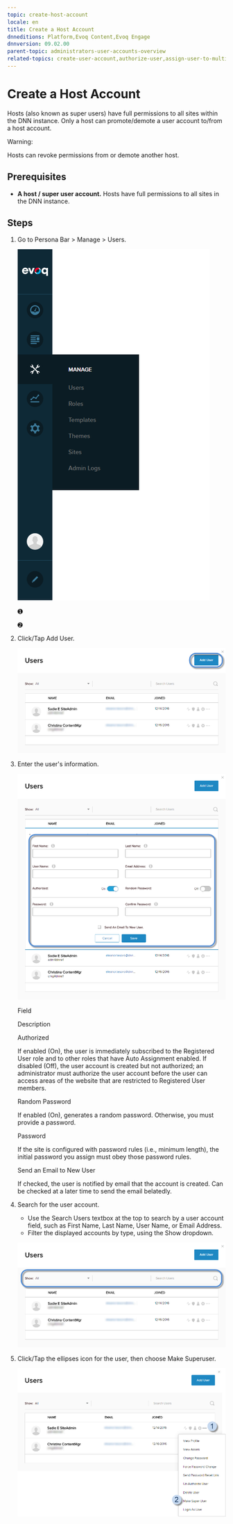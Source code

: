 ```yaml
---
topic: create-host-account
locale: en
title: Create a Host Account
dnneditions: Platform,Evoq Content,Evoq Engage
dnnversion: 09.02.00
parent-topic: administrators-user-accounts-overview
related-topics: create-user-account,authorize-user,assign-user-to-multiple-roles,remove-user-from-multiple-roles,edit-user,manage-user-password,delete-user,delete-all-unauthorized-users,restore-deleted-user-account,purge-user-account,restore-multiple-deleted-users,purge-multiple-deleted-users,authorize-host,promote-user-to-host,demote-from-host,manage-host-password,delete-host,delete-all-unauthorized-hosts,restore-deleted-host-account,purge-host-account
---
```


# Create a Host Account

Hosts (also known as super users) have full permissions to all sites within the DNN instance. Only a host can promote/demote a user account to/from a host account.

Warning:

Hosts can revoke permissions from or demote another host.

## Prerequisites

*   **A host / super user account.** Hosts have full permissions to all sites in the DNN instance.

## Steps

1.  Go to Persona Bar \> Manage \> Users.
    
    ![Persona Bar > Manage > Users](img/scr-pbar-host-Manage-E91.png)
    
    ➊
    
    ➋
    
2.  Click/Tap Add User.
    
      
    
    ![Add User button](img/scr-UserList-AddUser-E90.png)
    
      
    
3.  Enter the user's information.
    
      
    
    ![Add New User](img/scr-AddNewUserInfo-E90.png)
    
      
    
    Field
    
    Description
    
    Authorized
    
    If enabled (On), the user is immediately subscribed to the Registered User role and to other roles that have Auto Assignment enabled. If disabled (Off), the user account is created but not authorized; an administrator must authorize the user account before the user can access areas of the website that are restricted to Registered User members.
    
    Random Password
    
    If enabled (On), generates a random password. Otherwise, you must provide a password.
    
    Password
    
    If the site is configured with password rules (i.e., minimum length), the initial password you assign must obey those password rules.
    
    Send an Email to New User
    
    If checked, the user is notified by email that the account is created. Can be checked at a later time to send the email belatedly.
    
4.  Search for the user account.
    
    *   Use the Search Users textbox at the top to search by a user account field, such as First Name, Last Name, User Name, or Email Address.
    *   Filter the displayed accounts by type, using the Show dropdown.
    
      
    
    ![User List > Search field and Show dropdown](img/scr-UserListSearchAndShow-E90.png)
    
      
    
5.  Click/Tap the ellipses icon for the user, then choose Make Superuser.
    
      
    
    ![User List > find the user > ellipses icon > Make Superuser](img/scr-UserList-ellipsesmenu-MakeSuperUser-E90.png)